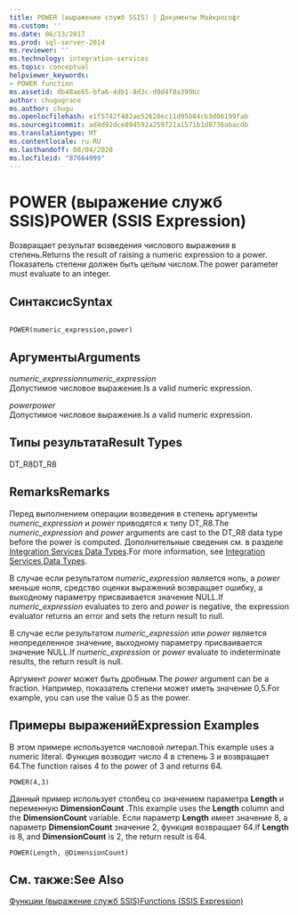 ```yaml
---
title: POWER (выражение служб SSIS) | Документы Майкрософт
ms.custom: ''
ms.date: 06/13/2017
ms.prod: sql-server-2014
ms.reviewer: ''
ms.technology: integration-services
ms.topic: conceptual
helpviewer_keywords:
- POWER function
ms.assetid: db48ae65-bfa6-4db1-8d3c-d0d4f8a399bc
author: chugugrace
ms.author: chugu
ms.openlocfilehash: e1f5742f482ae52620ec11d95b84cb3d06199fab
ms.sourcegitcommit: ad4d92dce894592a259721a1571b1d8736abacdb
ms.translationtype: MT
ms.contentlocale: ru-RU
ms.lasthandoff: 08/04/2020
ms.locfileid: "87664999"
---
```

# <a name="power-ssis-expression"></a><span data-ttu-id="3ccf4-102">POWER (выражение служб SSIS)</span><span class="sxs-lookup"><span data-stu-id="3ccf4-102">POWER (SSIS Expression)</span></span>
  <span data-ttu-id="3ccf4-103">Возвращает результат возведения числового выражения в степень.</span><span class="sxs-lookup"><span data-stu-id="3ccf4-103">Returns the result of raising a numeric expression to a power.</span></span> <span data-ttu-id="3ccf4-104">Показатель степени должен быть целым числом.</span><span class="sxs-lookup"><span data-stu-id="3ccf4-104">The power parameter must evaluate to an integer.</span></span>  
  
## <a name="syntax"></a><span data-ttu-id="3ccf4-105">Синтаксис</span><span class="sxs-lookup"><span data-stu-id="3ccf4-105">Syntax</span></span>  
  
```  
  
POWER(numeric_expression,power)  
```  
  
## <a name="arguments"></a><span data-ttu-id="3ccf4-106">Аргументы</span><span class="sxs-lookup"><span data-stu-id="3ccf4-106">Arguments</span></span>  
 <span data-ttu-id="3ccf4-107">*numeric_expression*</span><span class="sxs-lookup"><span data-stu-id="3ccf4-107">*numeric_expression*</span></span>  
 <span data-ttu-id="3ccf4-108">Допустимое числовое выражение.</span><span class="sxs-lookup"><span data-stu-id="3ccf4-108">Is a valid numeric expression.</span></span>  
  
 <span data-ttu-id="3ccf4-109">*power*</span><span class="sxs-lookup"><span data-stu-id="3ccf4-109">*power*</span></span>  
 <span data-ttu-id="3ccf4-110">Допустимое числовое выражение.</span><span class="sxs-lookup"><span data-stu-id="3ccf4-110">Is a valid numeric expression.</span></span>  
  
## <a name="result-types"></a><span data-ttu-id="3ccf4-111">Типы результата</span><span class="sxs-lookup"><span data-stu-id="3ccf4-111">Result Types</span></span>  
 <span data-ttu-id="3ccf4-112">DT_R8</span><span class="sxs-lookup"><span data-stu-id="3ccf4-112">DT_R8</span></span>  
  
## <a name="remarks"></a><span data-ttu-id="3ccf4-113">Remarks</span><span class="sxs-lookup"><span data-stu-id="3ccf4-113">Remarks</span></span>  
 <span data-ttu-id="3ccf4-114">Перед выполнением операции возведения в степень аргументы *numeric_expression* и *power* приводятся к типу DT_R8.</span><span class="sxs-lookup"><span data-stu-id="3ccf4-114">The *numeric_expression* and *power* arguments are cast to the DT_R8 data type before the power is computed.</span></span> <span data-ttu-id="3ccf4-115">Дополнительные сведения см. в разделе [Integration Services Data Types](../data-flow/integration-services-data-types.md).</span><span class="sxs-lookup"><span data-stu-id="3ccf4-115">For more information, see [Integration Services Data Types](../data-flow/integration-services-data-types.md).</span></span>  
  
 <span data-ttu-id="3ccf4-116">В случае если результатом *numeric_expression* является ноль, а *power* меньше ноля, средство оценки выражений возвращает ошибку, а выходному параметру присваивается значение NULL.</span><span class="sxs-lookup"><span data-stu-id="3ccf4-116">If *numeric_expression* evaluates to zero and *power* is negative, the expression evaluator returns an error and sets the return result to null.</span></span>  
  
 <span data-ttu-id="3ccf4-117">В случае если результатом *numeric_expression* или *power* является неопределенное значение, выходному параметру присваивается значение NULL.</span><span class="sxs-lookup"><span data-stu-id="3ccf4-117">If *numeric_expression* or *power* evaluate to indeterminate results, the return result is null.</span></span>  
  
 <span data-ttu-id="3ccf4-118">Аргумент *power* может быть дробным.</span><span class="sxs-lookup"><span data-stu-id="3ccf4-118">The *power* argument can be a fraction.</span></span> <span data-ttu-id="3ccf4-119">Например, показатель степени может иметь значение 0,5.</span><span class="sxs-lookup"><span data-stu-id="3ccf4-119">For example, you can use the value 0.5 as the power.</span></span>  
  
## <a name="expression-examples"></a><span data-ttu-id="3ccf4-120">Примеры выражений</span><span class="sxs-lookup"><span data-stu-id="3ccf4-120">Expression Examples</span></span>  
 <span data-ttu-id="3ccf4-121">В этом примере используется числовой литерал.</span><span class="sxs-lookup"><span data-stu-id="3ccf4-121">This example uses a numeric literal.</span></span> <span data-ttu-id="3ccf4-122">Функция возводит число 4 в степень 3 и возвращает 64.</span><span class="sxs-lookup"><span data-stu-id="3ccf4-122">The function raises 4 to the power of 3 and returns 64.</span></span>  
  
```  
POWER(4,3)  
```  
  
 <span data-ttu-id="3ccf4-123">Данный пример использует столбец со значением параметра **Length** и переменную **DimensionCount** .</span><span class="sxs-lookup"><span data-stu-id="3ccf4-123">This example uses the **Length** column and the **DimensionCount** variable.</span></span> <span data-ttu-id="3ccf4-124">Если параметр **Length** имеет значение 8, а параметр **DimensionCount** значение 2, функция возвращает 64.</span><span class="sxs-lookup"><span data-stu-id="3ccf4-124">If **Length** is 8, and **DimensionCount** is 2, the return result is 64.</span></span>  
  
```  
POWER(Length, @DimensionCount)   
```  
  
## <a name="see-also"></a><span data-ttu-id="3ccf4-125">См. также:</span><span class="sxs-lookup"><span data-stu-id="3ccf4-125">See Also</span></span>  
 [<span data-ttu-id="3ccf4-126">Функции (выражение служб SSIS)</span><span class="sxs-lookup"><span data-stu-id="3ccf4-126">Functions &#40;SSIS Expression&#41;</span></span>](functions-ssis-expression.md)  
  
  
